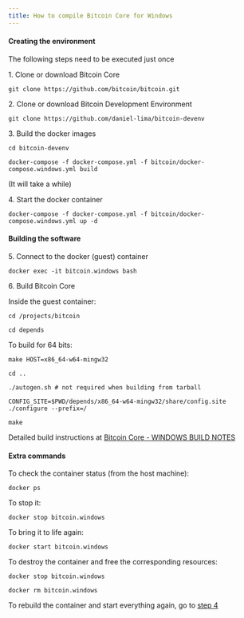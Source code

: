 ```yaml
---
title: How to compile Bitcoin Core for Windows
---
```

#### Creating the environment

The following steps need to be executed just once

1\. Clone or download Bitcoin Core

    git clone https://github.com/bitcoin/bitcoin.git


2\. Clone or download Bitcoin Development Environment

    git clone https://github.com/daniel-lima/bitcoin-devenv


3\. Build the docker images

    cd bitcoin-devenv

    docker-compose -f docker-compose.yml -f bitcoin/docker-compose.windows.yml build

(It will take a while)


<a name="step-4" ></a>4\. Start the docker container

    docker-compose -f docker-compose.yml -f bitcoin/docker-compose.windows.yml up -d



#### Building the software

5\. Connect to the docker (guest) container

    docker exec -it bitcoin.windows bash


6\. Build Bitcoin Core

Inside the guest container:

    cd /projects/bitcoin

    cd depends


To build for 64 bits:

    make HOST=x86_64-w64-mingw32

    cd ..

    ./autogen.sh # not required when building from tarball

    CONFIG_SITE=$PWD/depends/x86_64-w64-mingw32/share/config.site ./configure --prefix=/

    make


Detailed build instructions at [Bitcoin Core - WINDOWS BUILD NOTES](https://github.com/bitcoin/bitcoin/blob/master/doc/build-windows.md)


#### Extra commands

To check the container status (from the host machine):

    docker ps

To stop it:

    docker stop bitcoin.windows

To bring it to life again:

    docker start bitcoin.windows

To destroy the container and free the corresponding resources:

    docker stop bitcoin.windows
    
    docker rm bitcoin.windows

To rebuild the container and start everything again, go to [step 4](#step-4)
